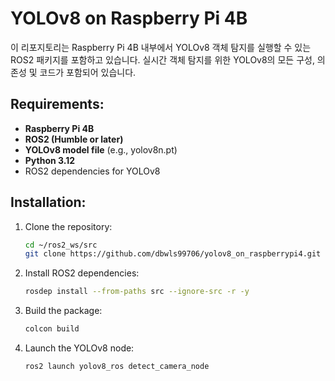 # YOLOv8 on Raspberry Pi 4B

이 리포지토리는 Raspberry Pi 4B 내부에서 YOLOv8 객체 탐지를 실행할 수 있는 ROS2 패키지를 포함하고 있습니다. 실시간 객체 탐지를 위한 YOLOv8의 모든 구성, 의존성 및 코드가 포함되어 있습니다.

## Requirements:
- **Raspberry Pi 4B**
- **ROS2 (Humble or later)**
- **YOLOv8 model file** (e.g., yolov8n.pt)
- **Python 3.12**
- ROS2 dependencies for YOLOv8

## Installation:
1. Clone the repository:
   ```bash
   cd ~/ros2_ws/src
   git clone https://github.com/dbwls99706/yolov8_on_raspberrypi4.git
   
2. Install ROS2 dependencies:
   ```bash
   rosdep install --from-paths src --ignore-src -r -y
   
3. Build the package:
   ```bash
   colcon build
   
4. Launch the YOLOv8 node:
   ```bash
   ros2 launch yolov8_ros detect_camera_node
